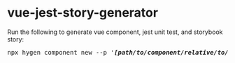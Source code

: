 # vue-jest-story-generator

Run the following to generate vue component, jest unit test, and storybook story:
<pre>
npx hygen component new --p '<i><b>[path/to/component/relative/to/components/folder]</b></i>' --name <i><b>[ComponentName]</b></i>
</pre>

